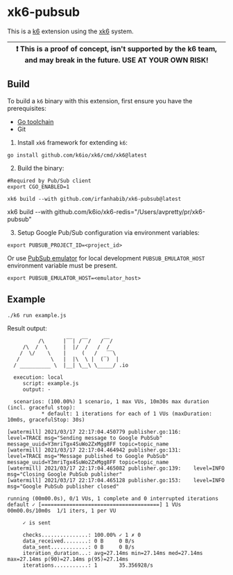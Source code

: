 # xk6-pubsub

This is a [k6](https://go.k6.io/k6) extension using the [xk6](https://github.com/k6io/xk6) system.

| :exclamation: This is a proof of concept, isn't supported by the k6 team, and may break in the future. USE AT YOUR OWN RISK! |
|------|

## Build

To build a `k6` binary with this extension, first ensure you have the prerequisites:

- [Go toolchain](https://go101.org/article/go-toolchain.html)
- Git

1. Install `xk6` framework for extending `k6`:
```shell
go install github.com/k6io/xk6/cmd/xk6@latest
```

2. Build the binary:
```shell
#Required by Pub/Sub client
export CGO_ENABLED=1
```
```shell
xk6 build --with github.com/irfanhabib/xk6-pubsub@latest
```

xk6 build --with github.com/k6io/xk6-redis="/Users/avpretty/pr/xk6-pubsub"

3. Setup Google Pub/Sub configuration via environment variables:
```shell
export PUBSUB_PROJECT_ID=<project_id>
```

Or use [PubSub emulator](https://cloud.google.com/pubsub/docs/emulator#linux-macos) for local development 
`PUBSUB_EMULATOR_HOST` environment variable must be present.
```shell
export PUBSUB_EMULATOR_HOST=<emulator_host>
```

## Example
```shell
./k6 run example.js
```

Result output:
```
          /\      |‾‾| /‾‾/   /‾‾/   
     /\  /  \     |  |/  /   /  /    
    /  \/    \    |     (   /   ‾‾\  
   /          \   |  |\  \ |  (‾)  | 
  / __________ \  |__| \__\ \_____/ .io

  execution: local
     script: example.js
     output: -

  scenarios: (100.00%) 1 scenario, 1 max VUs, 10m30s max duration (incl. graceful stop):
           * default: 1 iterations for each of 1 VUs (maxDuration: 10m0s, gracefulStop: 30s)

[watermill] 2021/03/17 22:17:04.450779 publisher.go:116: 	level=TRACE msg="Sending message to Google PubSub" message_uuid=Y3mriTgx4SuWo2ZxMgg8FF topic=topic_name 
[watermill] 2021/03/17 22:17:04.464942 publisher.go:131: 	level=TRACE msg="Message published to Google PubSub" message_uuid=Y3mriTgx4SuWo2ZxMgg8FF topic=topic_name 
[watermill] 2021/03/17 22:17:04.465082 publisher.go:139: 	level=INFO  msg="Closing Google PubSub publisher" 
[watermill] 2021/03/17 22:17:04.465128 publisher.go:153: 	level=INFO  msg="Google PubSub publisher closed" 

running (00m00.0s), 0/1 VUs, 1 complete and 0 interrupted iterations
default ✓ [======================================] 1 VUs  00m00.0s/10m0s  1/1 iters, 1 per VU

     ✓ is sent

     checks...............: 100.00% ✓ 1 ✗ 0
     data_received........: 0 B     0 B/s
     data_sent............: 0 B     0 B/s
     iteration_duration...: avg=27.14ms min=27.14ms med=27.14ms max=27.14ms p(90)=27.14ms p(95)=27.14ms
     iterations...........: 1       35.356928/s
```
